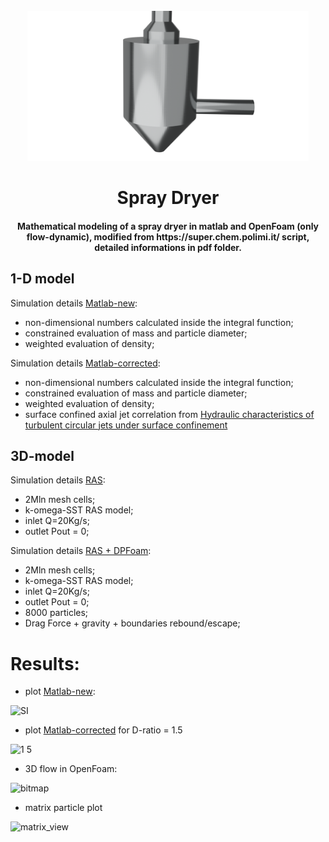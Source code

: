 <!-- PROJECT LOGO -->
<br />
<div align="center">
  <a href="https://github.com/sommaa/spray_dryer">
    <img src="./image/blender_ext.png" alt="Logo" width="450" height="240">
  </a>
      <br />
    <h1 align="center">Spray Dryer</h3>
    <h4 align="center">Mathematical modeling of a spray dryer in matlab and OpenFoam (only flow-dynamic), modified from https://super.chem.polimi.it/ script, detailed informations in pdf folder.</h4>
</div>

## 1-D model
Simulation details [Matlab-new](./spray_matlab.m):
- non-dimensional numbers calculated inside the integral function;
- constrained evaluation of mass and particle diameter;
- weighted evaluation of density;

Simulation details [Matlab-corrected](./spray_matlab_corr.m):
- non-dimensional numbers calculated inside the integral function;
- constrained evaluation of mass and particle diameter;
- weighted evaluation of density;
- surface confined axial jet correlation from [Hydraulic characteristics of turbulent circular jets under surface confinement](https://doi.org/10.1080/09715010.2013.876725)
## 3D-model
Simulation details [RAS](./RAS):
- 2Mln mesh cells;
- k-omega-SST RAS model;
- inlet Q=20Kg/s;
- outlet Pout = 0;

Simulation details [RAS + DPFoam](./PART):
- 2Mln mesh cells;
- k-omega-SST RAS model;
- inlet Q=20Kg/s;
- outlet Pout = 0;
- 8000 particles;
- Drag Force + gravity + boundaries rebound/escape;

# Results:
- plot [Matlab-new](./spray_matlab.m):

![SI](https://user-images.githubusercontent.com/120776791/209564200-ea86d385-22e0-42ba-93f6-3a1c8d237bb8.svg)

- plot [Matlab-corrected](./spray_dryer_corrected) for D-ratio = 1.5

![1 5](https://user-images.githubusercontent.com/120776791/209564053-b41b8e1c-f7ac-46d1-89bb-2a8bc1c4743d.svg)

- 3D flow in OpenFoam:

![bitmap](https://user-images.githubusercontent.com/120776791/210233646-6c381613-8675-4e05-a793-e01691cfe480.png)

- matrix particle plot

![matrix_view](https://user-images.githubusercontent.com/120776791/210233664-ca56476a-c940-4ee9-b692-c8fd118b6ad2.png)
